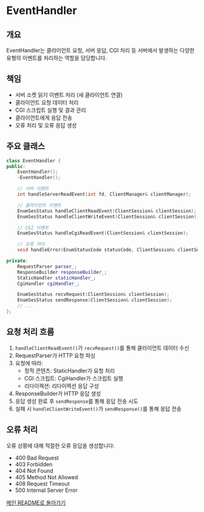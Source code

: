 # EventHandler

## 개요

EventHandler는 클라이언트 요청, 서버 응답, CGI 처리 등 서버에서 발생하는 다양한 유형의 이벤트를 처리하는 역할을 담당합니다.

## 책임

- 서버 소켓 읽기 이벤트 처리 (새 클라이언트 연결)
- 클라이언트 요청 데이터 처리
- CGI 스크립트 실행 및 결과 관리
- 클라이언트에게 응답 전송
- 오류 처리 및 오류 응답 생성

## 주요 클래스

```cpp
class EventHandler {
public:
    EventHandler();
    ~EventHandler();

    // 서버 이벤트
    int handleServerReadEvent(int fd, ClientManager& clientManager);

    // 클라이언트 이벤트
    EnumSesStatus handleClientReadEvent(ClientSession& clientSession);
    EnumSesStatus handleClientWriteEvent(ClientSession& clientSession);

    // CGI 이벤트
    EnumSesStatus handleCgiReadEvent(ClientSession& clientSession);

    // 오류 처리
    void handleError(EnumStatusCode statusCode, ClientSession& clientSession);

private:
    RequestParser parser_;
    ResponseBuilder responseBuilder_;
    StaticHandler staticHandler_;
    CgiHandler cgiHandler_;

    EnumSesStatus recvRequest(ClientSession& clientSession);
    EnumSesStatus sendResponse(ClientSession& clientSession);
    // ...
};

```

## 요청 처리 흐름

1. `handleClientReadEvent()`가 `recvRequest()`를 통해 클라이언트 데이터 수신
2. RequestParser가 HTTP 요청 파싱
3. 요청에 따라:
    - 정적 콘텐츠: StaticHandler가 요청 처리
    - CGI 스크립트: CgiHandler가 스크립트 실행
    - 리다이렉션: 리다이렉션 응답 구성
4. ResponseBuilder가 HTTP 응답 생성
5. 응답 생성 완료 후 `sendResponse`를 통해 응답 전송 시도
6. 실패 시 `handleClientWriteEvent()`가 `sendResponse()`를 통해 응답 전송

## 오류 처리

오류 상황에 대해 적절한 오류 응답을 생성합니다:

- 400 Bad Request
- 403 Forbidden
- 404 Not Found
- 405 Method Not Allowed
- 408 Request Timeout
- 500 Internal Server Error

[메인 README로 돌아가기](../../README.md)
